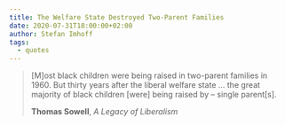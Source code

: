 ```yaml
---
title: The Welfare State Destroyed Two-Parent Families
date: 2020-07-31T18:00:00+02:00
author: Stefan Imhoff
tags:
  - quotes
---
```


> [M]ost black children were being raised in two-parent families in 1960. But thirty years after the liberal welfare state … the great majority of black children [were] being raised by – single parent[s].
>
> **Thomas Sowell**, _A Legacy of Liberalism_
